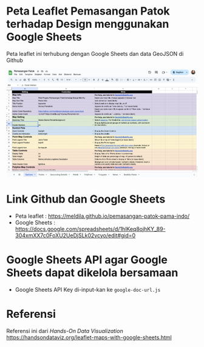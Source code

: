 # Peta Leaflet Pemasangan Patok terhadap Design menggunakan Google Sheets
Peta leaflet ini terhubung dengan Google Sheets dan data GeoJSON di Github

![Preview](preview.jpg)

# Link Github dan Google Sheets
- Peta leaflet : https://meldila.github.io/pemasangan-patok-pama-indo/
- Google Sheets : https://docs.google.com/spreadsheets/d/1hlKeq8ojhKY_89-304xmXX7c0FoXU2UeDjSLk02vcyo/edit#gid=0

# Google Sheets API agar Google Sheets dapat dikelola bersamaan
- Google Sheets API Key di-input-kan ke `google-doc-url.js`

# Referensi
Referensi ini dari *Hands-On Data Visualization* https://handsondataviz.org/leaflet-maps-with-google-sheets.html

